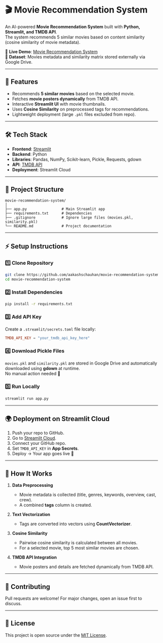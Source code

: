 # 🎬 Movie Recommendation System  

An AI-powered **Movie Recommendation System** built with **Python, Streamlit, and TMDB API**.  
The system recommends 5 similar movies based on content similarity (cosine similarity of movie metadata).  

🔗 **Live Demo**: [Movie Recommendation System](https://movie-recommendation-system-aakash.streamlit.app/)  
📂 **Dataset**: Movies metadata and similarity matrix stored externally via Google Drive.  

---

## 🚀 Features  
- Recommends **5 similar movies** based on the selected movie.  
- Fetches **movie posters dynamically** from TMDB API.  
- Interactive **Streamlit UI** with movie thumbnails.  
- Uses **Cosine Similarity** on preprocessed tags for recommendations.  
- Lightweight deployment (large `.pkl` files excluded from repo).  

---

## 🛠️ Tech Stack  
- **Frontend**: [Streamlit](https://streamlit.io)  
- **Backend**: Python  
- **Libraries**: Pandas, NumPy, Scikit-learn, Pickle, Requests, gdown  
- **API**: [TMDB API](https://www.themoviedb.org/documentation/api)  
- **Deployment**: Streamlit Cloud  

---

## 📂 Project Structure  
```
movie-recommendation-system/
│
├── app.py                # Main Streamlit app
├── requirements.txt      # Dependencies
├── .gitignore            # Ignore large files (movies.pkl, similarity.pkl)
└── README.md             # Project documentation
```

---

## ⚡ Setup Instructions  

### 1️⃣ Clone Repository  
```bash
git clone https://github.com/aakashschauhan/movie-recommendation-system.git
cd movie-recommendation-system
```

### 2️⃣ Install Dependencies  
```bash
pip install -r requirements.txt
```

### 3️⃣ Add API Key  
Create a `.streamlit/secrets.toml` file locally:  
```toml
TMDB_API_KEY = "your_tmdb_api_key_here"
```

### 4️⃣ Download Pickle Files  
`movies.pkl` and `similarity.pkl` are stored in Google Drive and automatically downloaded using **gdown** at runtime.  
No manual action needed 🚀  

### 5️⃣ Run Locally  
```bash
streamlit run app.py
```

---

## 🌍 Deployment on Streamlit Cloud  
1. Push your repo to GitHub.  
2. Go to [Streamlit Cloud](https://share.streamlit.io).  
3. Connect your GitHub repo.  
4. Set `TMDB_API_KEY` in **App Secrets**.  
5. Deploy → Your app goes live 🎉  

---

## 🧠 How It Works  

1. **Data Preprocessing**  
   - Movie metadata is collected (title, genres, keywords, overview, cast, crew).  
   - A combined **tags** column is created.  

2. **Text Vectorization**  
   - Tags are converted into vectors using **CountVectorizer**.  

3. **Cosine Similarity**  
   - Pairwise cosine similarity is calculated between all movies.  
   - For a selected movie, top 5 most similar movies are chosen.  

4. **TMDB API Integration**  
   - Movie posters and details are fetched dynamically from TMDB API.  

---


## 🤝 Contributing  
Pull requests are welcome! For major changes, open an issue first to discuss.  

---

## 📜 License  
This project is open source under the [MIT License](LICENSE).  
